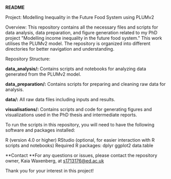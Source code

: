 **README**

Project: Modelling Inequality in the Future Food System using PLUMv2

Overview: This repository contains all the necessary files and scripts for data analysis, data preparation, and figure generation related to my PhD project "Modelling income inequality in the future food system." This work utilises the PLUMv2 model. The repository is organized into different directories for better navigation and understanding.

Repository Structure:

**data_analysis/:** Contains scripts and notebooks for analyzing data generated from the PLUMv2 model.

**data_preparation/:** Contains scripts for preparing and cleaning raw data for analysis.

**data/:** All raw data files including inputs and results.

**visualisations/:** Contains scripts and code for generating figures and visualizations used in the PhD thesis and intermediate reports.


To run the scripts in this repository, you will need to have the following software and packages installed:

R (version 4.0 or higher)
RStudio (optional, for easier interaction with R scripts and notebooks)
Required R packages:
dplyr
ggplot2
data.table


**Contact
**For any questions or issues, please contact the repository owner, Kaia Waxenberg, at s1713176@ed.ac.uk

Thank you for your interest in this project!
